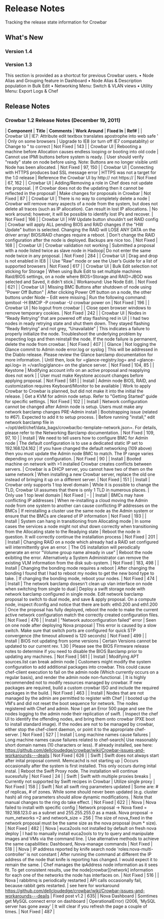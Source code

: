 # Release Notes

Tracking the release state information for Crowbar 

## What's New

### Version 1.4

### Version 1.3

This section is provided as a shortcut for previous Crowbar users.
•	Node Alias and Grouping feature in Dashboard
•	Node Alias & Description population in Bulk Edit
•	Networking Menu: Switch & VLAN views
•	Utility Menu: Export Logs & Chef

## Release Notes

### Crowbar 1.2 Release Notes (December 19, 2011)

| **Component** | **Title** | **Comments** | **Work Around** | **Fixed In** | **Ref#** |
| Crowbar UI | IE7: Attribute edit textbox translates apostrophe into web safe ' | Only on some browsers | Upgrade to IE8 (or turn off IE7 compatablity) or Change to \" to correct | Not Fixed | 143 |
| Crowbar UI | Rebooting a machine before Allocation causes endless looping or booting into old code | Cannot use IPMI buttons before system is ready. | User should verify "ready" state on node before using. Note: Buttons are no longer visible until Node has been allocated. | Not Fixed | 97, 150 |
| Crowbar UI | Connecting with HTTPS produces bad SSL message error | HTTPS was not a target for the 1.0 release | Reference the Crowbar UI by http:// not https:// | Not Fixed | 67, 162 |
| Crowbar UI | Adding/Removing a role in Chef does not update the proposal. | If Crowbar does not do the updating then it cannot be reflected in the proposal! | Make changes for proposals in Crowbar | Not Fixed | 87 |
| Crowbar UI | There is no way to completely delete a node | Crowbar will remove many aspects of a node from the system, but does not delete all traces (such as IP allocation). Can result in lost IP allocations. | No work around; however, it will be possible to identify lost IPs and recover. | Not Fixed | 166 |
| Crowbar UI | HW Update button shouldn't set RAID config | Crowbar will apply ALL pending BIOS and RAID changes if the "HW Update" button is selected. Changing the RAID will LOSE ANY DATA on the driver array! BIOS/RAID changes require a reboot. | Don't change the RAID configuration after the node is deployed. Backups are nice too. | Not Fixed | 168 |
| Crowbar UI | Crowbar validation not working  | Submitted a proposal with a node listed twice as slave node in Hadoop| Do not enter the same node twice in any proposal. | Not Fixed | 284 |
| Crowbar UI | Drag and drop is not enabled in IE8  | | Use “Raw” mode or see the User’s Guide for a list of supported browsers | Not Fixed | 617 |
| Crowbar UI | Bulk Edit selection not sticking for Storage  | When using Bulk Edit to set multiple machines Raid/BIOS settings, on a node where BIOS=Storage and RAID=JBOD was selected and Saved, it didn't stick.| Workaround: Use Node Edit. | Not Fixed | 621 |
| Crowbar UI | Missing BMC Buttons after shutdown of node using "Power Off Button"  | After clicking Power Off button on a node, the other buttons under Node – Edit were missing.| Run the following command:  ipmitool -H BMCIP -P crowbar -U crowbar power on | Not Fixed | 196 |
| Crowbar UI | No logout from crowbar | | Close open browser windows to remove temporary cookies. | Not Fixed | 242 |
| Crowbar UI | Nodes in “Ready Retrying” that are powered off stay flashing red in UI  | I had two nodes in ready retrying state and shut them down.  They stayed flashing “Ready Retrying” and not grey, “Unavailable” | This indicates a failure to properly initialize the node. Troubleshoot the underlying problem by inspecting logs and then reinstall the node.  If the node failure is permanent, delete the node from crowbar. | Not Fixed | 407 |
| Glance | Not logging the Glance commit to Admin node error.log or syslog | This will be addressed in the Diablo release. Please review the Glance barclamp documentation for more information. | Until then, look for =glance-registry.log= and =glance-api.log= in =/var/log/glance= on the glance server. | Not Fixed | 104, 85 |
| Keystone | Modifying account info on an active proposal and reapplying does not work  | | User must make Keystone account changes before applying proposal. | Not Fixed | 581 |
| Install | Admin node BIOS, RAID, and customization requires Keyboard/Monitor to be available | Work to apply Crowbar to Crowbar is planned, but did not make it into the initial the release. | Get a KVM for admin node setup. Refer to "Getting Started" guide for specific settings. | Not Fixed | 102 |
| Install | Network configuration cannot be changed after Admin node is setup. Users must make any network barclamp changes PRE-Admin install | Bootstrapping issue (related to #67). Expected to add it to setup process.  | Before running "install," edit network barclamp file in <br />=/opt/dell/chef/data_bags/crowbar/bc-template-network.json=. For details, please refer to the Networking Barclamp documentation. | Not Fixed | 109, 97, 10 |
| Install | We need to tell users how to configure BMC for Admin node | The default configuration is to use a dedicated static IP set to 192.168.124.162 | If you have changed the default networking (109 above) then you must update the Admin node BMC to match. The IP range varies depending on your configuration. | Not Fixed | 90 |
| Install | Booted machine on network with &gt;1 installed Crowbar creates conflicts between servers. | Crowbar is a DHCP server, you cannot have two of them on the same network | When installing a new Crowbar server, replace the old one instead of bringing it up on a different server. | Not Fixed | 151 |
| Install | Crowbar only supports 1 top level domain | While it is possible to change the TLD, Crowbar UI assumes that there is only 1 TLD in numerous places.  | Only use 1 top level domain | Not Fixed | - |
| Install | BMCs may have conflicting IP addresses | When re-installing a cloud moving the Admin node from one system to another can cause conflicting IP addresses on the BMCs | If reinstalling a cluster use the same node as the Admin system or ensure that the BMCs are cleared of IP information | Not Fixed | 193 |
| Install | System can hang in transitioning from Allocating mode | In some cases the services a node might not shut down correctly when transitioning from the Allocating state to the Readying state | Reboot the node in question. It will correctly continue the installation process | Not Fixed | 201 |
| Install | Changing RAID on a node which already had a RAID set configured will intermittently give an error. | The OS installation will perodically generate an error "Volume group name already in use"  | Reboot the node exibiting the error. Alternatively a System Administrator can remove the existing VLM information from the disk sub-system. | Not Fixed | 183, 498 |
| Install | Changing the bonding mode requires a reboot | After changing the bonding I found that I had to reboot my nodes to get the new bond type to take. | If changing the bonding mode, reboot your nodes. | Not Fixed | 474 |
| Install | The network barclamp dosesn't clean up vlan interface on node when switching from single to dual | Deploy a swift storage node with network barclamp configured in single mode.  Edit network barclamp proposal to switch to dual mode, and save & apply proposal. On a compute node, inspect ifconfig and notice that there are both: eth0.200 and eth1.200 | Once the proposal has fully deployed, reboot the node to make the current active network configuration match the correctly created configuration files. | Not Fixed | 476 |
| Install | "Network autoconfiguration failed" error | Seen on one node after deploying Nova proposal | This error is caused by a slow switch. Make sure that switch ports are configured for quick STP convergence (the timeout allowed is 120 seconds) | Not Fixed | 499 |
| Install | BIOS not updating from some versions | Certain Versions cannot be updated to our current rev. 1.30 | Please see the BIOS Firmware release notes to determine if you need to disable the BIOS Barclamp prior to updating any machines.  | Not Fixed | 561 |
| Install | Modifying APT sources.list can break admin node | Customers might modify the system configuration to add additional packages into crowbar.   This could cause chef-client execution to fail on the admin node (Which currently occurs on a regular basis), and render the admin node non-functional. | It is highly recommended not to modify resources managed by crowbar.  If new packages are required, build a custom crowbar ISO and include the required packages in the build.  | Not Fixed | 463 |
| Install | Nodes that are not managed by the admin are permitted to register with Chef | I booted up the VM's and did not reset the boot sequence for network.  The nodes registered with Chef and admin.  Now I get an Error 500 page and see the nodes logging to the admin node their replication of swift. | Inspect the chef UI to identify the offending nodes, and bring them onto crowbar (PXE boot to install standard image).  If the nodes are not to be managed by crowbar, either stop the chef-client daemon, or point it to the appropriate chef-server.  | Not Fixed | 527 |
| Install | Long machine names cause failures | Long machine names cause failures related to chef-search| Use reasonably short domain names (10 characters or less). If already installed, see here: https://github.com/dellcloudedge/crowbar/wiki/Crowbar-issues-and-workarounds---deails   | Not Fixed | 626 |
| Swift | Swift does not always start after inital proposal commit. Memcachd is not starting up | Occurs occasionally after the system is first installed. This only occurs during inital instal. | Reboot the Swift Proxy node. The installation will continue sucessfully | Not Fixed | 24 |
| Swift | Swift with multiple proxies breaks | Currently not supported by Swift recipes in Crowbar | Utilize single proxy | Not Fixed | 158 |
| Swift | Not all swift ring parameters updated | Some are: # of replicas, # of zones.  While some should never been updated (e.g. cluster hash) all ring parameters should allow dynamic modifications.  | Note that manual changes to the ring do take effect. | Not Fixed | 622 |
| Nova | Nova failed to install with specific config | Network proposal -> Nova fixed = 192.168.123.0 as a subnet and 255.255.255.0 as a mask.  Nova proposal -> num_networks =2 and network_size = 256  | The size of nova_fixed in the network proposal must be the same size as the nova proposal (num * size). | Not Fixed | 482 |
| Nova | euca2ools not installed by default on fresh nova deploy | I had to manually install euca2ools to try to query and manipulate images and VMs via the command line. | Use alternative methods to achieve the same capabilities: Dashboard,  Nova-manage commands | Not Fixed | 518 |
| Nova | IP address reported by knife search node 'roles:nova-multi-controller' is not constant | After running the command at different the IP address of the node that knife is reporting has changed.  I would expect it to remain the same. | Chef manages the ipAddress node information as it sees fit.  To get consistent results, use the node[crowbar][network] information for each one of the networks the node has interfaces on.  | Not Fixed | 516 |
| Nova | rabbitmq is periodically restarted | API calls occasionally fail, because rabbit gets restarted. | see here for workaround https://github.com/dellcloudedge/crowbar/wiki/Crowbar-issues-and-workarounds---deails  | Fixed post v1.2 | 635|
| Nova Dashboard | Somtimes get MySQL connect error on dashboard | OperationalError) (2006, 'MySQL server has gone away' | It will clear if you refresh the page a couple of times. | Not Fixed | 487 |




